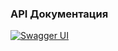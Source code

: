### API Документация

[![Swagger UI](https://img.shields.io/badge/OpenAPI-3.0-blue)](https://petstore.swagger.io/?url=https://raw.githubusercontent.com/TpaBKa251/Administration/master/api/Administration-openapi.yaml)
